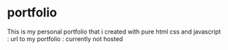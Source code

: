 # portfolio
This is my personal portfolio that i created with pure html css and javascript :
url to my portfolio : currently not hosted
